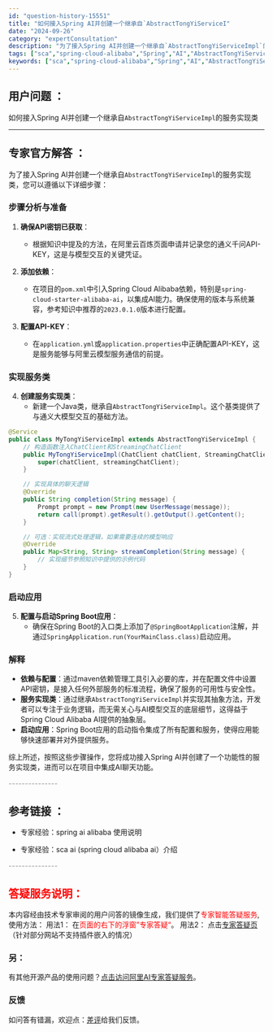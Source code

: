 ```yaml
---
id: "question-history-15551"
title: "如何接入Spring AI并创建一个继承自`AbstractTongYiServiceI"
date: "2024-09-26"
category: "expertConsultation"
description: "为了接入Spring AI并创建一个继承自`AbstractTongYiServiceImpl`的服务实现类，您可以遵循以下详细步骤：### 步骤分析与准备1. **确保API密钥已获取**：   - 根据知识中提及的方法，在阿里云百炼页面申请并记录您的通义千问API-KEY，这是与模型交互的关键凭"
tags: ["sca","spring-cloud-alibaba","Spring","AI","AbstractTongYiServiceImpl","服务","实现"]
keywords: ["sca","spring-cloud-alibaba","Spring","AI","AbstractTongYiServiceImpl","服务","实现"]
---
```


## 用户问题 ： 
 如何接入Spring AI并创建一个继承自`AbstractTongYiServiceImpl`的服务实现类  

---------------
## 专家官方解答 ：

为了接入Spring AI并创建一个继承自`AbstractTongYiServiceImpl`的服务实现类，您可以遵循以下详细步骤：

### 步骤分析与准备

1. **确保API密钥已获取**：
   - 根据知识中提及的方法，在阿里云百炼页面申请并记录您的通义千问API-KEY，这是与模型交互的关键凭证。

2. **添加依赖**：
   - 在项目的`pom.xml`中引入Spring Cloud Alibaba依赖，特别是`spring-cloud-starter-alibaba-ai`，以集成AI能力。确保使用的版本与系统兼容，参考知识中推荐的`2023.0.1.0`版本进行配置。

3. **配置API-KEY**：
   - 在`application.yml`或`application.properties`中正确配置API-KEY，这是服务能够与阿里云模型服务通信的前提。

### 实现服务类

4. **创建服务实现类**：
   - 新建一个Java类，继承自`AbstractTongYiServiceImpl`。这个基类提供了与通义大模型交互的基础方法。

```java
@Service
public class MyTongYiServiceImpl extends AbstractTongYiServiceImpl {
    // 构造函数注入ChatClient和StreamingChatClient
    public MyTongYiServiceImpl(ChatClient chatClient, StreamingChatClient streamingChatClient) {
        super(chatClient, streamingChatClient);
    }

    // 实现具体的聊天逻辑
    @Override
    public String completion(String message) {
        Prompt prompt = new Prompt(new UserMessage(message));
        return call(prompt).getResult().getOutput().getContent();
    }

    // 可选：实现流式处理逻辑，如果需要连续的模型响应
    @Override
    public Map<String, String> streamCompletion(String message) {
        // 实现细节参照知识中提供的示例代码
    }
}
```

### 启动应用

5. **配置与启动Spring Boot应用**：
   - 确保在Spring Boot的入口类上添加了`@SpringBootApplication`注解，并通过`SpringApplication.run(YourMainClass.class)`启动应用。

### 解释

- **依赖与配置**：通过maven依赖管理工具引入必要的库，并在配置文件中设置API密钥，是接入任何外部服务的标准流程，确保了服务的可用性与安全性。
- **服务实现类**：通过继承`AbstractTongYiServiceImpl`并实现其抽象方法，开发者可以专注于业务逻辑，而无需关心与AI模型交互的底层细节，这得益于Spring Cloud Alibaba AI提供的抽象层。
- **启动应用**：Spring Boot应用的启动指令集成了所有配置和服务，使得应用能够快速部署并对外提供服务。

综上所述，按照这些步骤操作，您将成功接入Spring AI并创建了一个功能性的服务实现类，进而可以在项目中集成AI聊天功能。


<font color="#949494">---------------</font> 


## 参考链接 ：

* 专家经验：spring ai alibaba 使用说明 
 
 * 专家经验：sca ai (spring cloud alibaba ai）介绍 


 <font color="#949494">---------------</font> 
 


## <font color="#FF0000">答疑服务说明：</font> 

本内容经由技术专家审阅的用户问答的镜像生成，我们提供了<font color="#FF0000">专家智能答疑服务</font>,使用方法：
用法1： 在<font color="#FF0000">页面的右下的浮窗”专家答疑“</font>。
用法2： 点击[专家答疑页](https://answer.opensource.alibaba.com/docs/intro)（针对部分网站不支持插件嵌入的情况）
### 另：


有其他开源产品的使用问题？[点击访问阿里AI专家答疑服务](https://answer.opensource.alibaba.com/docs/intro)。
### 反馈
如问答有错漏，欢迎点：[差评](https://ai.nacos.io/user/feedbackByEnhancerGradePOJOID?enhancerGradePOJOId=15576)给我们反馈。
